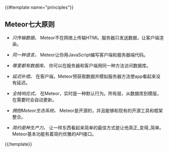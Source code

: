{{#template name="principles"}}

<h2 id="sevenprinciples">Meteor七大原则</h2>

- _只传输数据。_ Meteor不在网络上传输HTMl。服务器只发送数据，让客户端渲染。

- _同一种语言。_ Meteor让你用JavaScript编写客户端和服务器端代码。

- _哪里都有数据库。_ 你可以在服务器和客户端用同一种方法访问数据库。

- _延迟补偿。_ 在客户端，Meteor预获取数据并模拟服务器方法使app看起来没有延迟。

- _全栈响应式。_ 在Meteor，实时是一种默认行为。所有层，从数据库到模版，在需要时会自动更新。

- _拥抱Meteor生态系统。_ Meteor是开源的，并且能够和现有的开源工具和框架整合。

- _简约是种生产力。_ 让一样东西看起来简单的最佳方式是让他真正_变得_简单。Meteor基本功能有着简约优雅的API接口。

{{/template}}